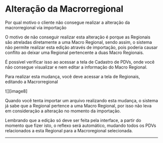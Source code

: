 # Alteração da Macrorregional

Por qual motivo o cliente não consegue realizar a alteração da macrorregional via importação

O motivo de não conseguir realizar esta alteração é porque as Regionais são atreladas diretamente a uma Macro Regional, sendo assim, o sistema não permite realizar esta edição através de importação, pois poderia causar conflito ao deixar uma Regional pertencente a duas Macro Regionais.

É possível verificar isso ao acessar a tela de Cadastro de PDVs, onde você não consegue visualizar e nem editar a informação do Macro Regional.

Para realizar esta mudança, você deve acessar a tela de Regionais, editando a Macrorregional

!\[]\[image8]

Quando você tenta importar um arquivo realizando esta mudança, o sistema já sabe que a Regional pertence a uma Macro Regional, por isso não leva em consideração a alteração no momento da importação.

Lembrando que a edição só deve ser feita pela interface, a partir do momento que fizer isto, o reflexo será automático, mudando todos os PDVs relacionados a esta Regional para a Macroregional selecionada.

***
